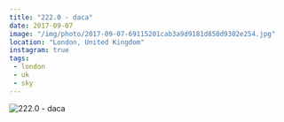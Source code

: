 ```yaml
---
title: "222.0 - daca"
date: 2017-09-07
image: "/img/photo/2017-09-07-69115201cab3a9d9181d850d9302e254.jpg"
location: "London, United Kingdom"
instagram: true
tags:
 - london
 - uk
 - sky
---
```


![222.0 - daca](/img/photo/2017-09-07-69115201cab3a9d9181d850d9302e254.jpg)
